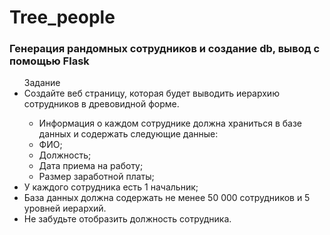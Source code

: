 # Tree_people
<h3>Генерация рандомных сотрудников и создание db, вывод с помощью Flask</h3>

<ul>
Задание
<li>Создайте веб страницу, которая будет выводить иерархию сотрудников в древовидной форме.</li>
<ul>
<li>Информация о каждом сотруднике должна храниться в базе данных и содержать следующие данные:</li>
<li>ФИО;</li>
<li>Должность;</li>
<li>Дата приема на работу;</li>
<li>Размер заработной платы;</li>
</ul>
<li>У каждого сотрудника есть 1 начальник;</li>
<li>База данных должна содержать не менее 50 000 сотрудников и 5 уровней иерархий.</li>
<li>Не забудьте отобразить должность сотрудника.</li>
</ul>
